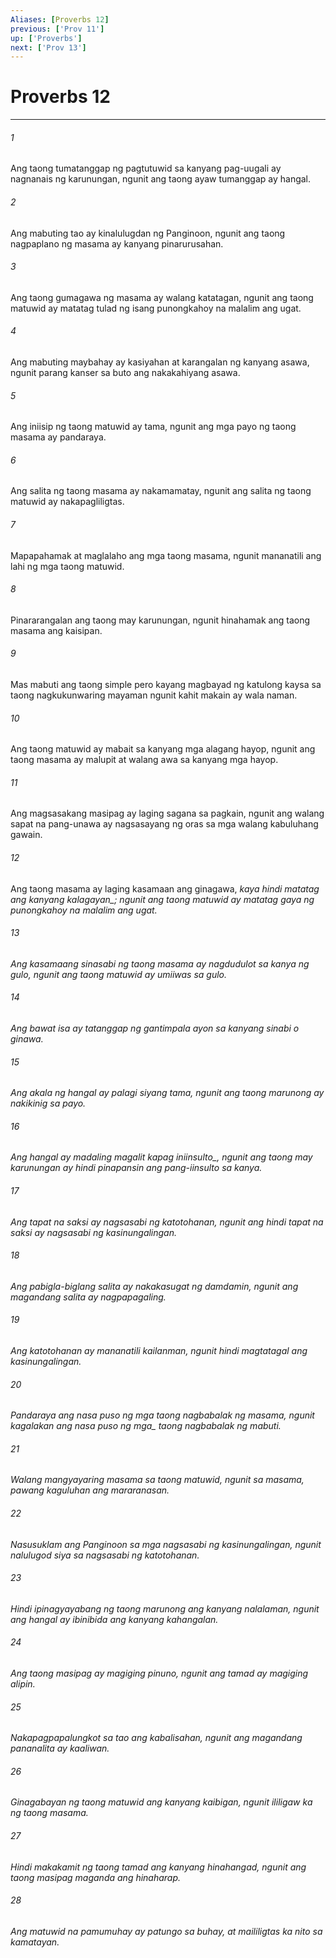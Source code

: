 ```yaml
---
Aliases: [Proverbs 12]
previous: ['Prov 11']
up: ['Proverbs']
next: ['Prov 13']
---
```

# Proverbs 12

***






















###### 1 










Ang taong tumatanggap ng pagtutuwid sa kanyang pag-uugali ay nagnanais ng karunungan, ngunit ang taong ayaw tumanggap ay hangal. 





















###### 2 










Ang mabuting tao ay kinalulugdan ng Panginoon, ngunit ang taong nagpaplano ng masama ay kanyang pinarurusahan. 





















###### 3 










Ang taong gumagawa ng masama ay walang katatagan, ngunit ang taong matuwid ay matatag tulad ng isang punongkahoy na malalim ang ugat. 





















###### 4 










Ang mabuting maybahay ay kasiyahan at karangalan ng kanyang asawa, ngunit parang kanser sa buto ang nakakahiyang asawa. 





















###### 5 










Ang iniisip ng taong matuwid ay tama, ngunit ang mga payo ng taong masama ay pandaraya. 





















###### 6 










Ang salita ng taong masama ay nakamamatay, ngunit ang salita ng taong matuwid ay nakapagliligtas. 





















###### 7 










Mapapahamak at maglalaho ang mga taong masama, ngunit mananatili ang lahi ng mga taong matuwid. 





















###### 8 










Pinararangalan ang taong may karunungan, ngunit hinahamak ang taong masama ang kaisipan. 





















###### 9 










Mas mabuti ang taong simple pero kayang magbayad ng katulong kaysa sa taong nagkukunwaring mayaman ngunit kahit makain ay wala naman. 





















###### 10 










Ang taong matuwid ay mabait sa kanyang mga alagang hayop, ngunit ang taong masama ay malupit at walang awa sa kanyang mga hayop. 





















###### 11 










Ang magsasakang masipag ay laging sagana sa pagkain, ngunit ang walang sapat na pang-unawa ay nagsasayang ng oras sa mga walang kabuluhang gawain. 





















###### 12 










Ang taong masama ay laging kasamaan ang ginagawa, <i class="trans-change">kaya hindi matatag ang kanyang kalagayan_; ngunit ang taong matuwid ay matatag gaya ng punongkahoy na malalim ang ugat. 





















###### 13 










Ang kasamaang sinasabi ng taong masama ay nagdudulot sa kanya ng gulo, ngunit ang taong matuwid ay umiiwas sa gulo. 





















###### 14 










Ang bawat isa ay tatanggap ng gantimpala ayon sa kanyang sinabi o ginawa. 





















###### 15 










Ang akala ng hangal ay palagi siyang tama, ngunit ang taong marunong ay nakikinig sa payo. 





















###### 16 










Ang hangal ay madaling magalit <i class="trans-change">kapag iniinsulto_, ngunit ang taong may karunungan ay hindi pinapansin ang pang-iinsulto sa kanya. 





















###### 17 










Ang tapat na saksi ay nagsasabi ng katotohanan, ngunit ang hindi tapat na saksi ay nagsasabi ng kasinungalingan. 





















###### 18 










Ang pabigla-biglang salita ay nakakasugat ng damdamin, ngunit ang magandang salita ay nagpapagaling. 





















###### 19 










Ang katotohanan ay mananatili kailanman, ngunit hindi magtatagal ang kasinungalingan. 





















###### 20 










Pandaraya ang nasa puso ng mga taong nagbabalak ng masama, ngunit kagalakan ang nasa <i class="trans-change">puso ng mga_ taong nagbabalak ng mabuti. 





















###### 21 










Walang mangyayaring masama sa taong matuwid, ngunit sa masama, pawang kaguluhan ang mararanasan. 





















###### 22 










Nasusuklam ang Panginoon sa mga nagsasabi ng kasinungalingan, ngunit nalulugod siya sa nagsasabi ng katotohanan. 





















###### 23 










Hindi ipinagyayabang ng taong marunong ang kanyang nalalaman, ngunit ang hangal ay ibinibida ang kanyang kahangalan. 





















###### 24 










Ang taong masipag ay magiging pinuno, ngunit ang tamad ay magiging alipin. 





















###### 25 










Nakapagpapalungkot sa tao ang kabalisahan, ngunit ang magandang pananalita ay kaaliwan. 





















###### 26 










Ginagabayan ng taong matuwid ang kanyang kaibigan, ngunit ililigaw ka ng taong masama. 





















###### 27 










Hindi makakamit ng taong tamad ang kanyang hinahangad, ngunit ang taong masipag maganda ang hinaharap. 





















###### 28 










Ang matuwid na pamumuhay ay patungo sa buhay, at maililigtas ka nito sa kamatayan.
